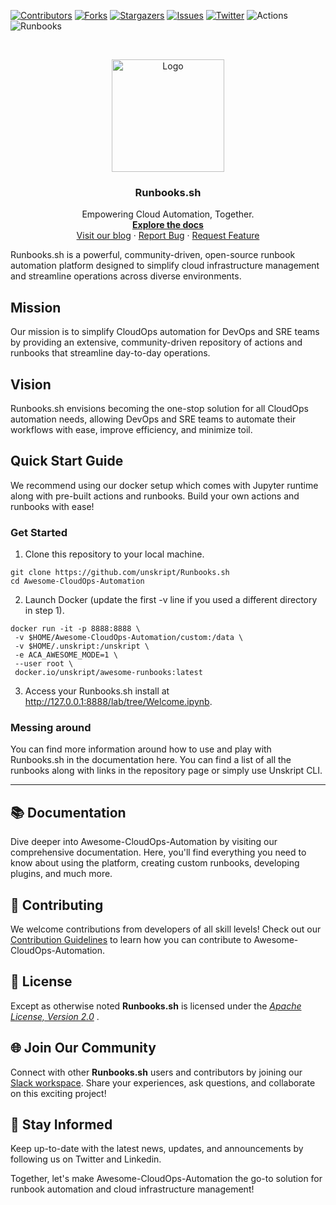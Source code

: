 [![Contributors][contributors-shield]][contributors-url]
[![Forks][forks-shield]][forks-url]
[![Stargazers][stars-shield]][stars-url]
[![Issues][issues-shield]][issues-url]
[![Twitter][twitter-shield]][twitter-url]
![Actions][actions-shield]
![Runbooks][runbooks-shield]


<br />
<p align="center">
  <a href="https://github.com/unskript/Awesome-CloudOps-Automation">
    <img src="https://i.ibb.co/s6RD5zS/logo-runbooks-4.png" alt="Logo" width="180" height="180">
  </a>
<p align="center">
  <h3 align="center">Runbooks.sh</h3>
  
  <p align="center">
    Empowering Cloud Automation, Together.
    <br />
    <a href="https://docs.unskript.com/unskript-product-documentation/open-source/cloudops-automation-with-unskript"><strong>Explore the docs</strong></a>
    <br />
    <a href="https://unskript.com/blog">Visit our blog</a>
    ·
    <a href="https://github.com/unskript/Awesome-CloudOps-Automation/issues/new?assignees=&labels=&template=bug_report.md&title=">Report Bug</a>
    ·
    <a href="https://github.com/unskript/Awesome-CloudOps-Automation/issues/new?assignees=&labels=&template=feature_request.md&title=">Request Feature</a>
  </p>
</p>



Runbooks.sh is a powerful, community-driven, open-source runbook automation platform designed to simplify cloud infrastructure management and streamline operations across diverse environments.

## Mission
Our mission is to simplify CloudOps automation for DevOps and SRE teams by providing an extensive, community-driven repository of actions and runbooks that streamline day-to-day operations. 

## Vision 
Runbooks.sh envisions becoming the one-stop solution for all CloudOps automation needs, allowing DevOps and SRE teams to automate their workflows with ease, improve efficiency, and minimize toil.


## Quick Start Guide

We recommend using our docker setup which comes with Jupyter runtime along with pre-built actions and runbooks. Build your own actions and runbooks with ease!

### Get Started
1. Clone this repository to your local machine.

```
git clone https://github.com/unskript/Runbooks.sh
cd Awesome-CloudOps-Automation
```
2. Launch Docker (update the first -v line if you used a different directory in step 1).

```
docker run -it -p 8888:8888 \
 -v $HOME/Awesome-CloudOps-Automation/custom:/data \
 -v $HOME/.unskript:/unskript \
 -e ACA_AWESOME_MODE=1 \
 --user root \
 docker.io/unskript/awesome-runbooks:latest
```
3. Access your Runbooks.sh install at http://127.0.0.1:8888/lab/tree/Welcome.ipynb.

### Messing around
You can find more information around how to use and play with Runbooks.sh in the documentation here. You can find a list of all the runbooks along with links in the repository page or simply use Unskript CLI. 

---

## 📚 Documentation
Dive deeper into Awesome-CloudOps-Automation by visiting our comprehensive documentation. Here, you'll find everything you need to know about using the platform, creating custom runbooks, developing plugins, and much more.

## 🤝 Contributing
We welcome contributions from developers of all skill levels! Check out our [Contribution Guidelines](.github/CONTRIBUTING.md) to learn how you can contribute to Awesome-CloudOps-Automation.

## 📖 License
Except as otherwise noted **Runbooks.sh** is licensed under the *[Apache License, Version 2.0](/License)* .

## 🌐 Join Our Community
Connect with other **Runbooks.sh** users and contributors by joining our [Slack workspace](https://communityinviter.com/apps/cloud-ops-community/awesome-cloud-automation). Share your experiences, ask questions, and collaborate on this exciting project!

## 📣 Stay Informed
Keep up-to-date with the latest news, updates, and announcements by following us on Twitter and Linkedin.

Together, let's make Awesome-CloudOps-Automation the go-to solution for runbook automation and cloud infrastructure management!



[contributors-shield]: https://img.shields.io/github/contributors/unskript/awesome-cloudops-automation.svg?style=for-the-badge
[contributors-url]: https://github.com/unskript/awesome-cloudops-automation/graphs/contributors
[github-actions-shield]: https://img.shields.io/github/workflow/status/unskript/awesome-cloudops-automation/e2e%20test?color=orange&label=e2e-test&logo=github&logoColor=orange&style=for-the-badge
[github-actions-url]: https://github.com/unskript/awesome-cloudops-automation/actions/workflows/docker-tests.yml
[forks-shield]: https://img.shields.io/github/forks/unskript/awesome-cloudops-automation.svg?style=for-the-badge
[forks-url]: https://github.com/unskript/awesome-cloudops-automation/network/members
[stars-shield]: https://img.shields.io/github/stars/unskript/awesome-cloudops-automation.svg?style=for-the-badge
[stars-url]: https://github.com/unskript/awesome-cloudops-automation/stargazers
[issues-shield]: https://img.shields.io/github/issues/unskript/awesome-cloudops-automation.svg?style=for-the-badge
[issues-url]: https://github.com/unskript/awesome-cloudops-automation/issues
[twitter-shield]: https://img.shields.io/badge/-Twitter-black.svg?style=for-the-badge&logo=twitter&colorB=555
[twitter-url]: https://twitter.com/unskript
[awesome-shield]: https://img.shields.io/badge/awesome-cloudops-orange?style=for-the-badge&logo=bookstack 
[actions-shield]: https://img.shields.io/badge/ActionsCount-476-orange?style=for-the-badge 
[runbooks-shield]:https://img.shields.io/badge/xRunbooksCount-61-green?style=for-the-badge